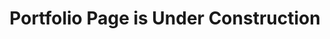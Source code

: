 <html>
  <head>
    <title>Ali ARSLAN CS-499 E-Portfolio </title>
    <meta name="description" content="E-Portfolio Under Construction">
    <meta name="keywords" content="cs499,capstone,pportfolio">
    <meta name="author" content="Ali ARSLAN">
    <meta name="viewport" content="width=device-width, initial-scale=1.0">
  </head>
  <body>
    <div align="center"><h1>Portfolio Page is Under Construction</h1></div>
  </body>
  
</html>
